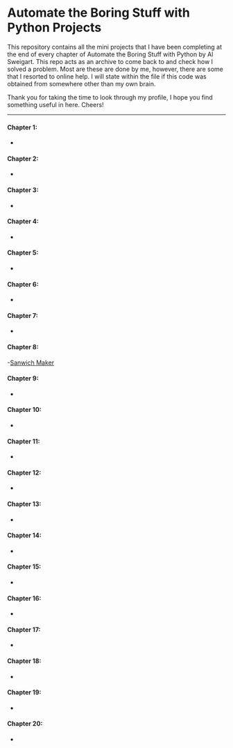 # Automate the Boring Stuff with Python Projects
This repository contains all the mini projects that I have been completing at the end of every chapter of Automate the Boring Stuff with Python by Al Sweigart. This repo acts as an archive to come back to and check how I solved a problem. Most are these are done by me, however, there are some that I resorted to online help. I will state within the file if this code was obtained from somewhere other than my own brain. 

Thank you for taking the time to look through my profile, I hope you find something useful in here. Cheers!

--------------------
#### Chapter 1:
-
#### Chapter 2:
-
#### Chapter 3:
-
#### Chapter 4:
-
#### Chapter 5:
-
#### Chapter 6:
-
#### Chapter 7:
-
#### Chapter 8:
-[Sanwich Maker](https://github.com/xamata/Automate-The-Boring-Stuff/blob/main/Chapter-08/sandwichMaker.py)
#### Chapter 9:
-
#### Chapter 10:
-
#### Chapter 11:
-
#### Chapter 12:
-
#### Chapter 13:
-
#### Chapter 14:
-
#### Chapter 15:
-
#### Chapter 16:
-
#### Chapter 17:
-
#### Chapter 18:
-
#### Chapter 19:
-
#### Chapter 20:
-
